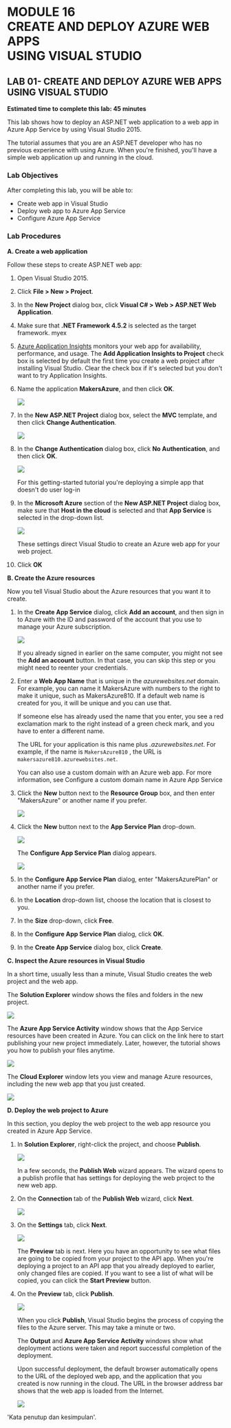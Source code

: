 # MODULE 16 <br>CREATE AND DEPLOY AZURE WEB APPS  <br> USING VISUAL STUDIO

## LAB 01- CREATE AND DEPLOY AZURE WEB APPS USING VISUAL STUDIO

__Estimated time to complete this lab: 45 minutes__

This lab shows how to deploy an ASP.NET web application to a web app in Azure App Service by using Visual Studio 2015.

The tutorial assumes that you are an ASP.NET developer who has no previous experience with using Azure. When you're finished, you'll have a simple web application up and running in the cloud.

### Lab Objectives

After completing this lab, you will be able to:

- Create web app in Visual Studio
- Deploy web app to Azure App Service
- Configure Azure App Service

### Lab Procedures

__A.	Create a web application__

Follow these steps to create ASP.NET web app:

1. Open Visual Studio 2015.

2. Click  __File > New > Project__.

3. In the __New Project__ dialog box, click __Visual C# > Web > ASP.NET Web Application__.

4. Make sure that __.NET Framework 4.5.2__ is selected as the target framework.
myex

5. [Azure Application Insights](https://docs.microsoft.com/en-us/azure/application-insights/app-insights-overview) monitors your web app for availability, performance, and usage. The __Add Application Insights to Project__ check box is selected by default the first time you create a web project after installing Visual Studio. Clear the check box if it's selected but you don't want to try Application Insights.

6. Name the application __MakersAzure__, and then click __OK__.

    ![](16/img1.png)

7. In the __New ASP.NET Project__ dialog box, select the __MVC__ template, and then click __Change Authentication__.

    ![](16/img2.png)

8.	In the __Change Authentication__ dialog box, click __No Authentication__, and then click __OK__.

    ![](16/img3.png)
    
    For this getting-started tutorial you're deploying a simple app that doesn't do user log-in
    
9.	In the __Microsoft Azure__ section of the __New ASP.NET Project__ dialog box, make sure that __Host in the cloud__ is selected and that __App Service__ is selected in the drop-down list.

    ![](16/img4.png)

    These settings direct Visual Studio to create an Azure web app for your web project.

10. Click __OK__

__B.	Create the Azure resources__

Now you tell Visual Studio about the Azure resources that you want it to create.

1. In the __Create App Service__ dialog, click __Add an account__, and then sign in to Azure with the ID and password of the account that you use to manage your Azure subscription.

    ![](16/img5.png)

    If you already signed in earlier on the same computer, you might not see the __Add an account__ button. In that case, you can skip this step or you might need to reenter your credentials.

2. Enter a __Web App Name__ that is unique in the *azurewebsites.net* domain. For example, you can name it MakersAzure with numbers to the right to make it unique, such as MakersAzure810. If a default web name is created for you, it will be unique and you can use that.

    If someone else has already used the name that you enter, you see a red exclamation mark to the right instead of a green check mark, and you have to enter a different name.
    
    The URL for your application is this name plus *.azurewebsites.net*. For example, if the name is `MakersAzure810` , the URL is ` makersazure810.azurewebsites.net`.
    
    You can also use a custom domain with an Azure web app. For more information, see Configure a custom domain name in Azure App Service
    
3. Click the __New__ button next to the __Resource Group__ box, and then enter "MakersAzure" or another name if you prefer.

    ![](16/img6.png)
    
4. Click the __New__ button next to the __App Service Plan__ drop-down.

    ![](16/img7.png)

    The __Configure App Service Plan__ dialog appears.
    
    ![](16/img8.png)
    
5. In the __Configure App Service Plan__ dialog, enter "MakersAzurePlan" or another name if you prefer.

6. In the __Location__ drop-down list, choose the location that is closest to you.

7. In the __Size__ drop-down, click __Free__.

8. In the __Configure App Service Plan__ dialog, click __OK__.

9. In the __Create App Service__ dialog box, click __Create__.

__C.	Inspect the Azure resources in Visual Studio__

In a short time, usually less than a minute, Visual Studio creates the web project and the web app.

The __Solution Explorer__ window shows the files and folders in the new project.
    
![](16/img9.png)

The __Azure App Service Activity__ window shows that the App Service resources have been created in Azure. You can click on the link here to start publishing your new project immediately. Later, however, the tutorial shows you how to publish your files anytime.

![](16/img10.png)
   
The __Cloud Explorer__ window lets you view and manage Azure resources, including the new web app that you just created.

![](16/img11.png)

__D.	Deploy the web project to Azure__

In this section, you deploy the web project to the web app resource you created in Azure App Service.

1. In __Solution Explorer__, right-click the project, and choose __Publish__.

    ![](16/img12.png)

    In a few seconds, the __Publish Web__ wizard appears. The wizard opens to a publish profile that has settings for deploying the web project to the new web app.

2. On the __Connection__ tab of the __Publish Web__ wizard, click __Next__.

    ![](16/img13.png)

3. On the __Settings__ tab, click __Next__.

    ![](16/img14.png)

    The __Preview__ tab is next. Here you have an opportunity to see what files are going to be copied from your project to the API app. When you're deploying a project to an API app that you already deployed to earlier, only changed files are copied. If you want to see a list of what will be copied, you can click the __Start Preview__ button.

4. On the __Preview__ tab, click __Publish__.

    ![](16/img15.png)

    When you click __Publish__, Visual Studio begins the process of copying the files to the Azure server. This may take a minute or two.

    The __Output__ and __Azure App Service Activity__ windows show what deployment actions were taken and report successful completion of the deployment.
    
    Upon successful deployment, the default browser automatically opens to the URL of the deployed web app, and the application that you created is now running in the cloud. The URL in the browser address bar shows that the web app is loaded from the Internet.

    ![](16/img16.png)
	
'Kata penutup dan kesimpulan'.
